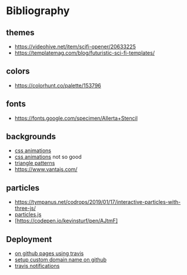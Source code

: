 # Bibliography

## themes

- https://videohive.net/item/scifi-opener/20633225
- https://templatemag.com/blog/futuristic-sci-fi-templates/

## colors

- https://colorhunt.co/palette/153796

## fonts

- https://fonts.google.com/specimen/Allerta+Stencil

## backgrounds

- [css animations](https://freefrontend.com/css-animated-backgrounds/)
- [css animations](https://1stwebdesigner.com/15-css-background-effects/) not so good
- [triangle patterns](https://onaircode.com/background-pattern-animation-code-snippets/)
- https://www.vantajs.com/

## particles

- https://tympanus.net/codrops/2019/01/17/interactive-particles-with-three-js/
- [particles.js](https://github.com/VincentGarreau/particles.js/)
- [https://codepen.io/kevinsturf/pen/AJtmF]

## Deployment

- [on github pages using travis](https://docs.travis-ci.com/user/deployment/pages/)
- [setup custom domain name on github](https://help.github.com/en/github/working-with-github-pages/managing-a-custom-domain-for-your-github-pages-site)
- [travis notifications](https://docs.travis-ci.com/user/notifications/)
